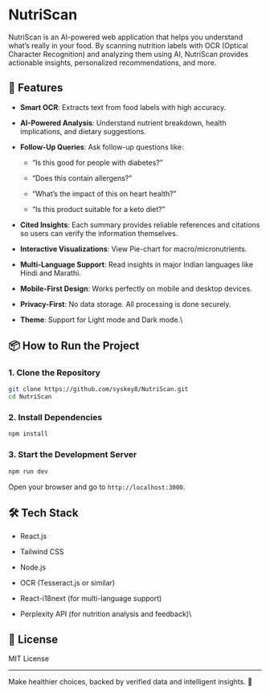 # NutriScan

NutriScan is an AI-powered web application that helps you understand what’s really in your food. By scanning nutrition labels with OCR (Optical Character Recognition) and analyzing them using AI, NutriScan provides actionable insights, personalized recommendations, and more.

## 🚀 Features

-   **Smart OCR**: Extracts text from food labels with high accuracy.
    
-   **AI-Powered Analysis**: Understand nutrient breakdown, health implications, and dietary suggestions.
    
-   **Follow-Up Queries**: Ask follow-up questions like:
    
    -   “Is this good for people with diabetes?”
        
    -   “Does this contain allergens?”
        
    -   “What’s the impact of this on heart health?”
        
    -   “Is this product suitable for a keto diet?”
        
-   **Cited Insights**: Each summary provides reliable references and citations so users can verify the information themselves.
    
-   **Interactive Visualizations**: View Pie-chart for macro/micronutrients.
    
-   **Multi-Language Support**: Read insights in major Indian languages like Hindi and Marathi.
    
-   **Mobile-First Design**: Works perfectly on mobile and desktop devices.
    
-   **Privacy-First**: No data storage. All processing is done securely.
    
-   **Theme**: Support for Light mode and Dark mode.\
    

## 📦 How to Run the Project

### 1. Clone the Repository

```bash
git clone https://github.com/syskey8/NutriScan.git
cd NutriScan

```

### 2. Install Dependencies

```bash
npm install

```

### 3. Start the Development Server

```bash
npm run dev

```

Open your browser and go to `http://localhost:3000`.

## 🛠️ Tech Stack

-   React.js
    
-   Tailwind CSS
    
-   Node.js
    
-   OCR (Tesseract.js or similar)
    
-   React-i18next (for multi-language support)
    
-   Perplexity API (for nutrition analysis and feedback)\
    

## 📄 License

MIT License

----------

Make healthier choices, backed by verified data and intelligent insights. 🌿
